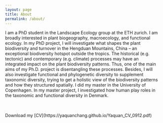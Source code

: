 ```yaml
---
layout: page
title: About 
permalink: /about/
---
```

I am a PhD student in the Landscape Ecology group at the ETH zurich. I am broadly interested in plant biogeography, macroecology, and functional ecology. In my PhD project, I will investigate what shapes the plant biodiversity and turnover in the Hengduan Mountains, China – an exceptional biodiversity hotspot outside the tropics. The historical (e.g. tectonic) and contemporary (e.g. climate) processes may have an integrated impact on the plant biodiversity patterns. Thus, one of the main aims of my Ph.D. project is disentangling these processes. Besides, I will also investigate functional and phylogenetic diversity to supplement taxonomic diversity, trying to get a holistic view of the biodiversity patterns and how they structured spatially. I did my master in the University of Copenhagen. In my master project, I investigated how human play roles in the taxonomic and functional diversity in Denmark. 

<br>
<br>
Download my [CV](https://yaquanchang.github.io/Yaquan_CV_0912.pdf)
<br>
 
